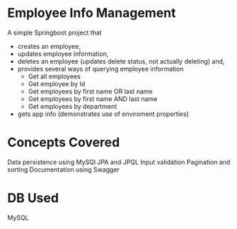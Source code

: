 # Employee Info Management
A simple Springboot project that 
- creates an employee,
- updates employee information,
- deletes an employee (updates delete status, not actually deleting) and,
- provides several ways of querying employee information
  - Get all employees
  - Get employee by Id
  - Get employees by first name OR last name
  - Get employees by first name AND last name
  - Get employees by department
- gets app info (demonstrates use of enviroment properties)

# Concepts Covered
Data persistence using MySQl
JPA and JPQL
Input validation
Pagination and sorting
Documentation using Swagger

# DB Used
MySQL
